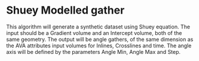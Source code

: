# Shuey Modelled gather

This algorithm will generate a synthetic dataset using Shuey equation. The input should be a Gradient volume and an Intercept volume, both of the same geometry. The output will be angle gathers, of the same dimension as the AVA attributes input volumes for Inlines, Crosslines and time. The angle axis will be defined by the parameters Angle Min, Angle Max and Step.

